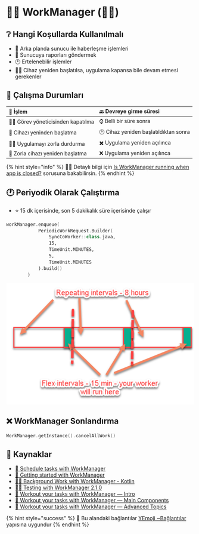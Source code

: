 # 👷‍♂️ WorkManager \(👨‍🔬\)

## ❔ Hangi Koşullarda Kullanılmalı

* 🔄 Arka planda sunucu ile haberleşme işlemleri
* 📜 Sunucuya raporları göndermek
* 🕐 Ertelenebilir işlemler
* 💁‍♂️ Cihaz yeniden başlatılsa, uygulama kapansa bile devam etmesi gerekenler

## 🐥 Çalışma Durumları

| 🔸 İşlem | 🔙 Devreye girme süresi |
| :--- | :--- |
| 👨‍💼️ Görev yöneticisinden kapatılma | ⌚ Belli bir süre sonra |
| 🔁 Cihazı yeninden başlatma | 🕐 Cihaz yeniden başlatıldıktan sonra |
| 👮‍♂️ Uygulamayı zorla durdurma | ✖️ Uygulama yeniden açılınca |
| 🧹 Zorla cihazı yeniden başlatma | ❌ Uygulama yeniden açılınca |

{% hint style="info" %}
‍🧙‍♂ Detaylı bilgi için [Is WorkManager running when app is closed?](https://stackoverflow.com/questions/50682061/android-is-workmanager-running-when-app-is-closed) sorusuna bakabilirsin.
{% endhint %}

## 🕐 Periyodik Olarak Çalıştırma

* ⭐ 15 dk içerisinde, son 5 dakikalık süre içerisinde çalışır

```kotlin
workManager.enqueue(
			PeriodicWorkRequest.Builder(
				SyncCoWorker::class.java,
				15,
				TimeUnit.MINUTES,
				5,
				TimeUnit.MINUTES
			).build()
		)
```

![](../.gitbook/assets/workmanager_period.png)

## ❌ WorkManager Sonlandırma

```kotlin
WorkManager.getInstance().cancelAllWork()
```

## 🧐 Kaynaklar

* [📖 Schedule tasks with WorkManager](https://developer.android.com/topic/libraries/architecture/workmanager)
* [📖 Getting started with WorkManager](https://developer.android.com/topic/libraries/architecture/workmanager/basics)
* [👨‍🏫 Background Work with WorkManager - Kotlin](https://codelabs.developers.google.com/codelabs/android-workmanager-kt/#0)
* [👨‍🔬 Testing with WorkManager 2.1.0](https://developer.android.com/topic/libraries/architecture/workmanager/how-to/testing-210)
* [📃 Workout your tasks with WorkManager — Intro](https://proandroiddev.com/workout-your-tasks-with-workmanager-intro-db5aefe14d66)
* [📃 Workout your tasks with WorkManager — Main Components](https://proandroiddev.com/workout-your-tasks-with-workmanager-main-components-1c0c66317a3e)
* [📃 Workout your tasks with WorkManager — Advanced Topics](https://proandroiddev.com/workout-your-tasks-with-workmanager-advanced-topics-c469581c235b)

{% hint style="success" %}
🚀 Bu alandaki bağlantılar [YEmoji ~Bağlantılar](https://emoji.yemreak.com/kullanim/baglantilar) yapısına uygundur
{% endhint %}


